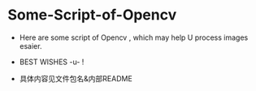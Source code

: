 # Some-Script-of-Opencv

* Here are some script of Opencv , which may help U process images esaier.

* BEST WISHES -u- !

* 具体内容见文件包名&内部README
